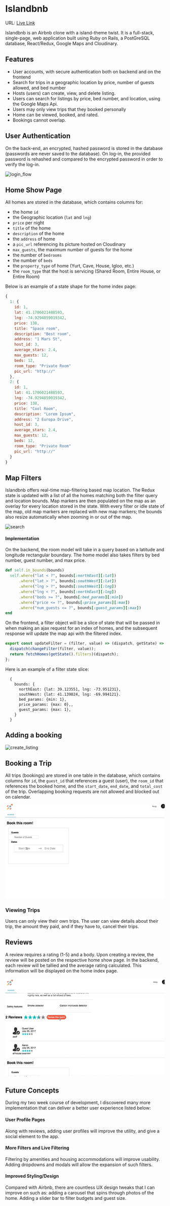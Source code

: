 # Islandbnb
URL: [Live Link](https://islandbnb.site)

Islandbnb is an Airbnb clone with a island-theme twist.  It is a full-stack, single-page, web application built using Ruby on Rails, a PostGreSQL database, React/Redux, Google Maps and Cloudinary.

## Features
* User accounts, with secure authentication both on backend and on the frontend
* Search for trips in a geographic location by price, number of guests allowed, and bed number
* Hosts (users) can create, view, and delete listing.
* Users can search for listings by price, bed number, and location, using the Google Maps Api.
* Users may only view trips that they booked personally
* Home can be viewed, booked, and rated.  
* Bookings cannot overlap.

## User Authentication
On the back-end, an encrypted, hashed password is stored in the database (passwords are never saved to the database). On log-in, the provided password is rehashed and compared to the encrypted password in order to verify the log-in.

![login_flow](/app/assets/images/login.gif)

## Home Show Page
All homes are stored in the database, which contains columns for:
  * the home `id`
  * the Geographic location (`lat` and `lng`)
  * `price` per night
  * `title` of the home
  * `description` of the home
  * the `address` of home
  * a `pic_url` referencing its picture hosted on Cloudinary
  * `max_guests`, the maximum number of guests for the home
  * the number of `bedrooms`
  * the number of `beds`
  * the `property_type` of home (Yurt, Cave, House, Igloo, etc.)
  * the `room_type` that the host is servicing (Shared Room, Entire House, or Entire Room)

Below is an example of a state shape for the home index page:

```JavaScript
{
  1: {
    id: 1,
    lat: 41.1706021488593,
    lng: -74.9294859019342,
    price: 138,
    title: "Space room",
    description: "Best room",
    address: "1 Mars St",
    host_id: 3,
    average_stars: 2.4,
    max_guests: 12,
    beds: 12,
    room_type: "Private Room"
    pic_url: "http://"
  },
  2: {
    id: 1,
    lat: 41.1706021488593,
    lng: -74.9294859019342,
    price: 138,
    title: "Cool Room",
    description: "Lorem Ipsum",
    address: "2 Europa Drive",
    host_id: 3,
    average_stars: 2.4,
    max_guests: 12,
    beds: 12,
    room_type: "Private Room"
    pic_url: "http://"
  }
}
```

## Map Filters
Islandbnb offers real-time map-filtering based map location. The Redux state is updated with a list of all the homes matching both the filter query and location bounds. Map markers are then populated on the map as an overlay for every location stored in the state. With every filter or idle state of the map, old map markers are replaced with new map markers; the bounds also resize automatically when zooming in or out of the map.

![search](/app/assets/images/map_search.gif)

#### Implementation

On the backend, the room model will take in a query based on a latitude and longitude rectangular boundary. The home model also takes filters by bed number, guest number, and max price.

  ``` Ruby
  def self.in_bounds(bounds)
    self.where("lat < ?", bounds[:northEast][:lat])
        .where("lat > ?", bounds[:southWest][:lat])
        .where("lng > ?", bounds[:southWest][:lng])
        .where("lng < ?", bounds[:northEast][:lng])
        .where("beds >= ?", bounds[:bed_params][:min])
        .where("price <= ?", bounds[:price_params][:max])
        .where("num_guests <= ?", bounds[:guest_params][:max])
  end
  ```

On the frontend, a filter object will be a slice of state that will be passed in when making an ajax request for an index of homes, and the subsequent response will update the map api with the filtered index.

``` JavaScript
export const updateFilter = (filter, value) => (dispatch, getState) => {
  dispatch(changeFilter(filter, value));
  return fetchHomes(getState().filters)(dispatch);
};
```

Here is an example of a filter state slice:
```
  {
    bounds: {
      northEast: {lat: 39.123551, lng: -73.951231},
      southWest: {lat: 41.139024, lng: -69.994121}.
      bed_params: {min: 1},
      price_params: {max: 0},,
      guest_params: {max: 1},
    }
  }
```

## Adding a booking
![create_listing](/app/assets/images/create_listing.gif)


## Booking a Trip
All trips (bookings) are stored in one table in the database, which contains columns for `id`, the `guest_id` that references a guest (user), the `room_id` that references the booked home, and the `start_date`, `end_date`, and `total_cost` of the trip. Overlapping booking requests are not allowed and blocked out on calendar.


![booking](/app/assets/images/booking.gif)

### Viewing Trips
Users can only view their own trips. The user can view details about their trip, the amount they paid, and if they have to, cancel their trips.


## Reviews
A review requires a rating (1-5) and a body. Upon creating a review, the review will be posted on the respective home show page. In the backend, each review will be tallied and the average rating calculated. This information will be displayed on the home index page.

![review](/app/assets/images/review.gif)

## Future Concepts
During my two week course of development, I discovered many more implementation that can deliver a better user experience listed below:

#### User Profile Pages
Along with reviews, adding user profiles will improve the utility, and give a social element to the app.

#### More Filters and Live Filtering
Filtering by amenities and housing accommodations will improve usability. Adding dropdowns and modals will allow the expansion of such filters.

#### Improved Styling/Design
Compared with Airbnb, there are countless UX design tweaks that I can improve on such as: adding a carousel that spins through photos of the home. Adding a slider bar to filter budgets and guest size.
